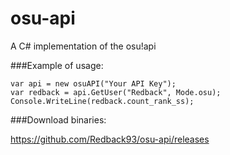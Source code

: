 osu-api
=======

A C# implementation of the osu!api

###Example of usage:

```
var api = new osuAPI("Your API Key");
var redback = api.GetUser("Redback", Mode.osu);
Console.WriteLine(redback.count_rank_ss);
```

###Download binaries:

https://github.com/Redback93/osu-api/releases